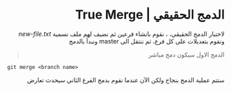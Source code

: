 <div dir="rtl">

# الدمج الحقيقي | True Merge

لاختبار الدمج الحقيقي، ، نقوم بانشاء فرعين ثم نضيف لهم ملف نسمية *new-file.txt*
ونقوم بتعديلات على كل فرع، ثم ننتقل الى master ونبدأ بالدمج 
> الدمج الاول سيكون دمج مباشر 
<div dir="ltr">

    git merge <branch name>

</div>

 ستتم عملية الدمج بنجاح ولكن الآن عندما نقوم بدمج الفرع الثاني سيحدث تعارض


 </div>
